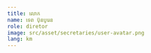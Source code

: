 ```yaml
---
title: លោក 
name: ទេព ប៊ុនបូរេន
role: diretor
image: src/asset/secretaries/user-avatar.png
lang: km
---
```

